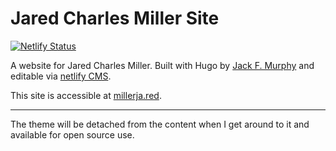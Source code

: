 # Jared Charles Miller Site

[![Netlify Status](https://api.netlify.com/api/v1/badges/5d534bc7-3e97-4c9a-bc61-7049899130b7/deploy-status)](https://app.netlify.com/sites/jcm-site/deploys)

A website for Jared Charles Miller. Built with Hugo by [Jack F. Murphy](https://jack.engineering) and editable via [netlify CMS](https://www.netlifycms.org). 

This site is accessible at [millerja.red](https://millerja.red).

---
The theme will be detached from the content when I get around to it and available for open source use.
